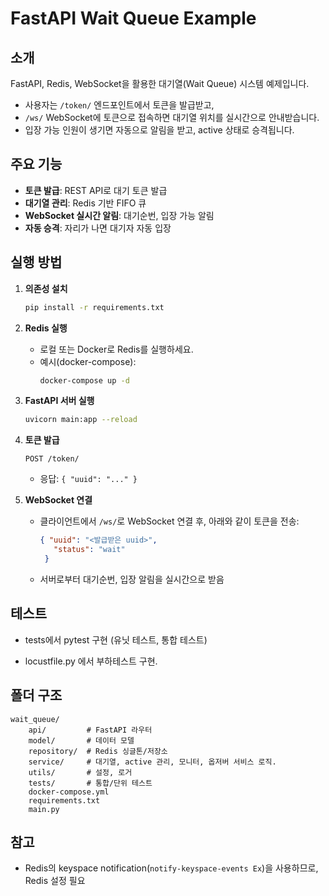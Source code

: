 # FastAPI Wait Queue Example

## 소개
 FastAPI, Redis, WebSocket을 활용한 대기열(Wait Queue) 시스템 예제입니다.
- 사용자는 `/token/` 엔드포인트에서 토큰을 발급받고,
- `/ws/` WebSocket에 토큰으로 접속하면 대기열 위치를 실시간으로 안내받습니다.
- 입장 가능 인원이 생기면 자동으로 알림을 받고, active 상태로 승격됩니다.

## 주요 기능
- **토큰 발급**: REST API로 대기 토큰 발급
- **대기열 관리**: Redis 기반 FIFO 큐
- **WebSocket 실시간 알림**: 대기순번, 입장 가능 알림
- **자동 승격**: 자리가 나면 대기자 자동 입장

## 실행 방법

1. **의존성 설치**
   ```bash
   pip install -r requirements.txt
   ```

2. **Redis 실행**
   - 로컬 또는 Docker로 Redis를 실행하세요.
   - 예시(docker-compose):
     ```bash
     docker-compose up -d
     ```

3. **FastAPI 서버 실행**
   ```bash
   uvicorn main:app --reload
   ```

4. **토큰 발급**
   ```http
   POST /token/
   ```
   - 응답: `{ "uuid": "..." }`

5. **WebSocket 연결**
   - 클라이언트에서 `/ws/`로 WebSocket 연결 후, 아래와 같이 토큰을 전송:
     ```json
     { "uuid": "<발급받은 uuid>",
        "status": "wait"
      }

     ```
   - 서버로부터 대기순번, 입장 알림을 실시간으로 받음

## 테스트
- tests에서 pytest 구현 (유닛 테스트, 통합 테스트)

- locustfile.py 에서 부하테스트 구현.

## 폴더 구조

```
wait_queue/
    api/         # FastAPI 라우터
    model/       # 데이터 모델
    repository/  # Redis 싱글톤/저장소
    service/     # 대기열, active 관리, 모니터, 옵저버 서비스 로직.
    utils/       # 설정, 로거
    tests/       # 통합/단위 테스트
    docker-compose.yml
    requirements.txt
    main.py
```

## 참고
- Redis의 keyspace notification(`notify-keyspace-events Ex`)을 사용하므로, Redis 설정 필요